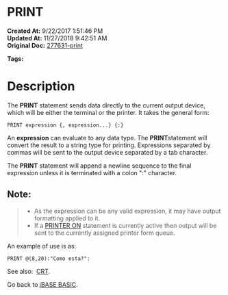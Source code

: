 # PRINT 

**Created At:** 9/22/2017 1:51:46 PM  
**Updated At:** 11/27/2018 9:42:51 AM  
**Original Doc:** [277631-print](https://docs.jbase.com/36868-jbase-basic/277631-print)  

**Tags:**
<badge text='printing' vertical='middle' />
<badge text='outpput' vertical='middle' />

# Description

The **PRINT** statement sends data directly to the current output device, which will be either the terminal or the printer. It takes the general form:

```
PRINT expression {, expression...} {:}
```

An **expression** can evaluate to any data type. The **PRINT**statement will convert the result to a string type for printing. Expressions separated by commas will be sent to the output device separated by a tab character.

The **PRINT** statement will append a newline sequence to the final expression unless it is terminated with a colon ":" character.

## Note:


> - As the expression can be any valid expression, it may have output formatting applied to it.
> - If a [PRINTER ON](277632-printer) statement is currently active then output will be sent to the currently assigned printer form queue.


An example of use is as:

```
PRINT @(8,20):"Como esta?":
```



See also:  [CRT](266868-crt).

Go back to [jBASE BASIC](263498-jbase-basic).
